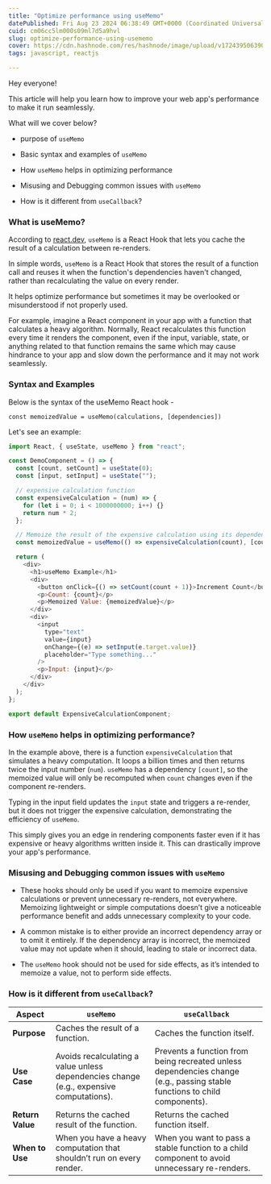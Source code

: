 ```yaml
---
title: "Optimize performance using useMemo"
datePublished: Fri Aug 23 2024 06:38:49 GMT+0000 (Coordinated Universal Time)
cuid: cm06cc5lm000s09ml7d5a9hvl
slug: optimize-performance-using-usememo
cover: https://cdn.hashnode.com/res/hashnode/image/upload/v1724395063900/d019fb58-207a-415c-b539-ebe00cc9dca5.png
tags: javascript, reactjs

---
```


Hey everyone!

This article will help you learn how to improve your web app's performance to make it run seamlessly.

What will we cover below?

* purpose of `useMemo`
    
* Basic syntax and examples of `useMemo`
    
* How `useMemo` helps in optimizing performance
    
* Misusing and Debugging common issues with `useMemo`
    
* How is it different from `useCallback`?
    

### What is useMemo?

According to [react.dev](http://react.dev), `useMemo` is a React Hook that lets you cache the result of a calculation between re-renders.

In simple words, `useMemo` is a React Hook that stores the result of a function call and reuses it when the function's dependencies haven't changed, rather than recalculating the value on every render.

It helps optimize performance but sometimes it may be overlooked or misunderstood if not properly used.

For example, imagine a React component in your app with a function that calculates a heavy algorithm. Normally, React recalculates this function every time it renders the component, even if the input, variable, state, or anything related to that function remains the same which may cause hindrance to your app and slow down the performance and it may not work seamlessly.

### Syntax and Examples

Below is the syntax of the useMemo React hook -

`const memoizedValue = useMemo(calculations, [dependencies])`

Let's see an example:

```javascript
import React, { useState, useMemo } from "react";

const DemoComponent = () => {
  const [count, setCount] = useState(0);
  const [input, setInput] = useState("");

  // expensive calculation function
  const expensiveCalculation = (num) => {
    for (let i = 0; i < 1000000000; i++) {}
    return num * 2;
  };

  // Memoize the result of the expensive calculation using its dependency count
  const memoizedValue = useMemo(() => expensiveCalculation(count), [count]);

  return (
    <div>
      <h1>useMemo Example</h1>
      <div>
        <button onClick={() => setCount(count + 1)}>Increment Count</button>
        <p>Count: {count}</p>
        <p>Memoized Value: {memoizedValue}</p>
      </div>
      <div>
        <input
          type="text"
          value={input}
          onChange={(e) => setInput(e.target.value)}
          placeholder="Type something..."
        />
        <p>Input: {input}</p>
      </div>
    </div>
  );
};

export default ExpensiveCalculationComponent;
```

### How `useMemo` helps in optimizing performance?

In the example above, there is a function `expensiveCalculation` that simulates a heavy computation. It loops a billion times and then returns twice the input number (`num`). `useMemo` has a dependency `[count]`, so the memoized value will only be recomputed when `count` changes even if the component re-renders.

Typing in the input field updates the `input` state and triggers a re-render, but it does not trigger the expensive calculation, demonstrating the efficiency of `useMemo`.

This simply gives you an edge in rendering components faster even if it has expensive or heavy algorithms written inside it. This can drastically improve your app's performance.

### Misusing and Debugging common issues with `useMemo`

* These hooks should only be used if you want to memoize expensive calculations or prevent unnecessary re-renders, not everywhere. Memoizing lightweight or simple computations doesn’t give a noticeable performance benefit and adds unnecessary complexity to your code.
    
* A common mistake is to either provide an incorrect dependency array or to omit it entirely. If the dependency array is incorrect, the memoized value may not update when it should, leading to stale or incorrect data.
    
* The `useMemo` hook should not be used for side effects, as it’s intended to memoize a value, not to perform side effects.
    

### How is it different from `useCallback`?

| **Aspect** | `useMemo` | `useCallback` |
| --- | --- | --- |
| **Purpose** | Caches the result of a function. | Caches the function itself. |
| **Use Case** | Avoids recalculating a value unless dependencies change (e.g., expensive computations). | Prevents a function from being recreated unless dependencies change (e.g., passing stable functions to child components). |
| **Return Value** | Returns the cached result of the function. | Returns the cached function itself. |
| **When to Use** | When you have a heavy computation that shouldn’t run on every render. | When you want to pass a stable function to a child component to avoid unnecessary re-renders. |